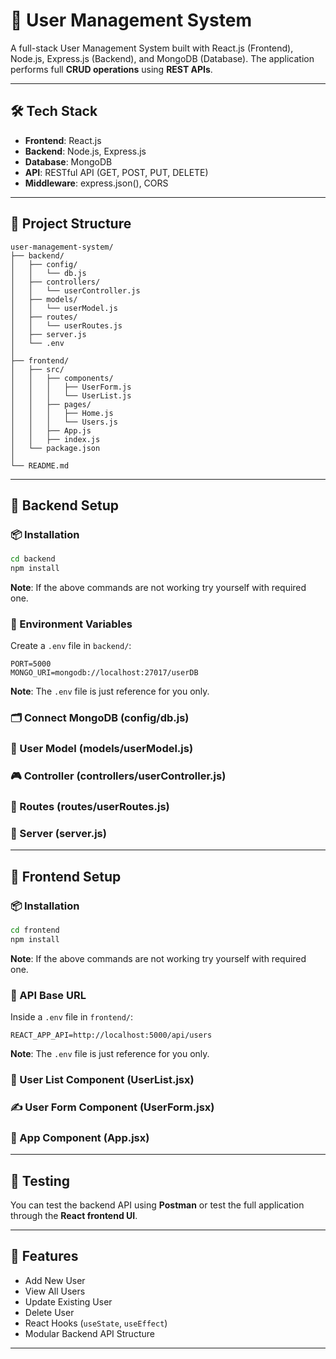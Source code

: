 # 👥 User Management System

A full-stack User Management System built with React.js (Frontend), Node.js, Express.js (Backend), and MongoDB (Database). The application performs full **CRUD operations** using **REST APIs**.

---

## 🛠 Tech Stack

- **Frontend**: React.js
- **Backend**: Node.js, Express.js
- **Database**: MongoDB
- **API**: RESTful API (GET, POST, PUT, DELETE)
- **Middleware**: express.json(), CORS

---

## 📁 Project Structure

```
user-management-system/
├── backend/
│   ├── config/
│   │   └── db.js
│   ├── controllers/
│   │   └── userController.js
│   ├── models/
│   │   └── userModel.js
│   ├── routes/
│   │   └── userRoutes.js
│   ├── server.js
│   └── .env
│
├── frontend/
│   ├── src/
│   │   ├── components/
│   │   │   ├── UserForm.js
│   │   │   └── UserList.js
│   │   ├── pages/
│   │   │   ├── Home.js
│   │   │   └── Users.js
│   │   ├── App.js
│   │   ├── index.js
│   └── package.json
│
└── README.md
```

---

## 🧱 Backend Setup

### 📦 Installation

```bash
cd backend
npm install
```

**Note**: If the above commands are not working try yourself with required one.

### 🔧 Environment Variables

Create a `.env` file in `backend/`:

```
PORT=5000
MONGO_URI=mongodb://localhost:27017/userDB
```

**Note**: The `.env` file is just reference for you only.

### 🗂 Connect MongoDB (config/db.js)

### 🧾 User Model (models/userModel.js)

### 🎮 Controller (controllers/userController.js)

### 🔌 Routes (routes/userRoutes.js)

### 🚀 Server (server.js)

---

## 🎨 Frontend Setup

### 📦 Installation

```bash
cd frontend
npm install
```

**Note**: If the above commands are not working try yourself with required one.

### 🔗 API Base URL

Inside a `.env` file in `frontend/`:

```
REACT_APP_API=http://localhost:5000/api/users
```
**Note**: The `.env` file is just reference for you only.

### 📄 User List Component (UserList.jsx)

### ✍️ User Form Component (UserForm.jsx)

### 🧩 App Component (App.jsx)

---

## 🧪 Testing

You can test the backend API using **Postman** or test the full application through the **React frontend UI**.

---

## 🚀 Features

- Add New User
- View All Users
- Update Existing User
- Delete User
- React Hooks (`useState`, `useEffect`)
- Modular Backend API Structure

---
